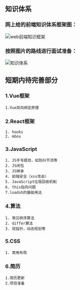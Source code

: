 ## 知识体系
### 网上给的前端知识体系框架图：
![web前端知识框架](/web前端知识框架.image)
### 按照图片的路线进行面试准备：
![知识体系](/knowledge-hierarchy.png)

## 短期内待完善部分
### 1.Vue框架
	1.Vue双向绑定原理
### 2.React框架
	1. hooks
	2. mbox
### 3.JavaScript
	1. JS手写题目，如防抖节流等
	2. JS闭包
	3. JS继承
	4. 前端安全（xss攻击）
	5. JavaScript垃圾回收机制
	6. this指向问题
	7.loadsh的基础用法

### 4.算法
	1. 常见排序算法
	2. differ算法
	3. 双指针，动态规划等
### 5.CSS
	1. 常用布局
### 6.简历
	1.简历更新
	2.项目准备